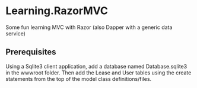 # Learning.RazorMVC

Some fun learning MVC with Razor (also Dapper with a generic data service)

## Prerequisites
Using a Sqlite3 client application, add a database named Database.sqlite3 in the wwwroot folder. Then add the Lease and User tables using the create statements from the top of the model class definitions/files.

